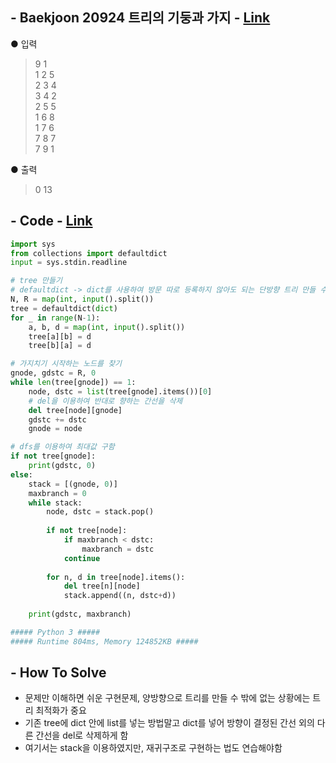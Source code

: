 ## - Baekjoon 20924 트리의 기둥과 가지 - [Link](https://www.acmicpc.net/problem/20924)
● 입력  
> 9 1  
1 2 5  
2 3 4  
3 4 2   
2 5 5  
1 6 8  
1 7 6  
7 8 7  
7 9 1  

● 출력
> 0 13   

## - Code - [Link](https://github.com/imtaesuu/AlgorithmPractice_with_Python/blob/main/Tree/Baekjoon_20924/Baekjoon_20924.py)

```python
import sys
from collections import defaultdict
input = sys.stdin.readline

# tree 만들기
# defaultdict -> dict를 사용하여 방문 따로 등록하지 않아도 되는 단방향 트리 만들 수 있음 
N, R = map(int, input().split())
tree = defaultdict(dict)
for _ in range(N-1):
    a, b, d = map(int, input().split())
    tree[a][b] = d
    tree[b][a] = d

# 가지치기 시작하는 노드를 찾기
gnode, gdstc = R, 0
while len(tree[gnode]) == 1:
    node, dstc = list(tree[gnode].items())[0]
    # del을 이용하여 반대로 향하는 간선을 삭제
    del tree[node][gnode]
    gdstc += dstc
    gnode = node

# dfs를 이용하여 최대값 구함
if not tree[gnode]:
    print(gdstc, 0)
else:
    stack = [(gnode, 0)]
    maxbranch = 0
    while stack:
        node, dstc = stack.pop()
        
        if not tree[node]:
            if maxbranch < dstc:
                maxbranch = dstc
            continue
        
        for n, d in tree[node].items():
            del tree[n][node]
            stack.append((n, dstc+d))
    
    print(gdstc, maxbranch)

##### Python 3 #####
##### Runtime 804ms, Memory 124852KB #####
```

## - **How To Solve**
- 문제만 이해하면 쉬운 구현문제, 양방향으로 트리를 만들 수 밖에 없는 상황에는 트리 최적화가 중요
- 기존 tree에 dict 안에 list를 넣는 방법말고 dict를 넣어 방향이 결정된 간선 외의 다른 간선을 del로 삭제하게 함
- 여기서는 stack을 이용하였지만, 재귀구조로 구현하는 법도 연습해야함